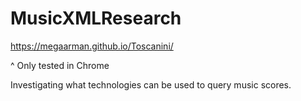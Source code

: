 # MusicXMLResearch

https://megaarman.github.io/Toscanini/

^ Only tested in Chrome

Investigating what technologies can be used to query music scores.
